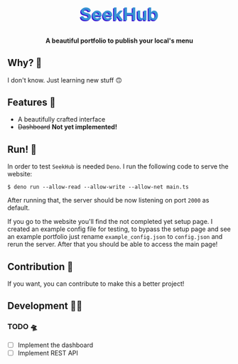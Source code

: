 <h1 style="color:#3893D4;text-shadow: -2px 2px #3815D4;font-size:40px", align="center">SeekHub</h1>

<h4 align="center">A beautiful portfolio to publish your local's menu</h4>

## <a name="why"></a>Why? 🚀
I don't know. Just learning new stuff 🙃

## <a name="features"></a>Features 💫
- A beautifully crafted interface
- ~~Dashboard~~ **Not yet implemented!**

## <a name="run"></a>Run! 🤖
In order to test `SeekHub` is needed `Deno`. I run the following code to serve the website:
```
$ deno run --allow-read --allow-write --allow-net main.ts
```
After running that, the server should be now listening on port `2000` as default.

If you go to the website you'll find the not completed yet setup page. I created an example config file for testing, to bypass the setup page and see an example portfolio just rename `example_config.json` to `config.json` and rerun the server. After that you should be able to access the main page!

## <a name="contribution"></a>Contribution 🌈
If you want, you can contribute to make this a better project!

## <a name="development"></a>Development 🧑‍💻
### <a name="developmentTODO"></a>TODO 🛸
- [ ] Implement the dashboard
- [ ] Implement REST API